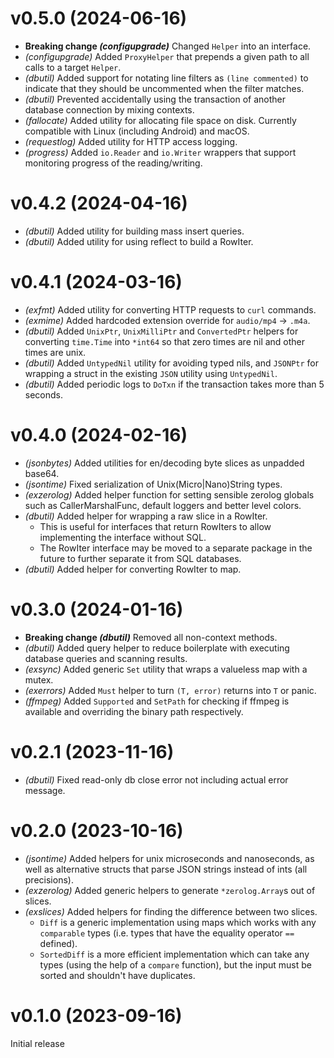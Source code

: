 # v0.5.0 (2024-06-16)

* **Breaking change *(configupgrade)*** Changed `Helper` into an interface.
* *(configupgrade)* Added `ProxyHelper` that prepends a given path to all calls
  to a target `Helper`.
* *(dbutil)* Added support for notating line filters as `(line commented)` to
  indicate that they should be uncommented when the filter matches.
* *(dbutil)* Prevented accidentally using the transaction of another database
  connection by mixing contexts.
* *(fallocate)* Added utility for allocating file space on disk.
  Currently compatible with Linux (including Android) and macOS.
* *(requestlog)* Added utility for HTTP access logging.
* *(progress)* Added `io.Reader` and `io.Writer` wrappers that support
  monitoring progress of the reading/writing.

# v0.4.2 (2024-04-16)

* *(dbutil)* Added utility for building mass insert queries.
* *(dbutil)* Added utility for using reflect to build a RowIter.

# v0.4.1 (2024-03-16)

* *(exfmt)* Added utility for converting HTTP requests to `curl` commands.
* *(exmime)* Added hardcoded extension override for `audio/mp4` -> `.m4a`.
* *(dbutil)* Added `UnixPtr`, `UnixMilliPtr` and `ConvertedPtr` helpers for
  converting `time.Time` into `*int64` so that zero times are nil and other
  times are unix.
* *(dbutil)* Added `UntypedNil` utility for avoiding typed nils, and `JSONPtr`
  for wrapping a struct in the existing `JSON` utility using `UntypedNil`.
* *(dbutil)* Added periodic logs to `DoTxn` if the transaction takes more than
  5 seconds.

# v0.4.0 (2024-02-16)

* *(jsonbytes)* Added utilities for en/decoding byte slices as unpadded base64.
* *(jsontime)* Fixed serialization of Unix(Micro|Nano)String types.
* *(exzerolog)* Added helper function for setting sensible zerolog globals
  such as CallerMarshalFunc, default loggers and better level colors.
* *(dbutil)* Added helper for wrapping a raw slice in a RowIter.
  * This is useful for interfaces that return RowIters to allow implementing
    the interface without SQL.
  * The RowIter interface may be moved to a separate package in the future to
    further separate it from SQL databases.
* *(dbutil)* Added helper for converting RowIter to map.

# v0.3.0 (2024-01-16)

* **Breaking change *(dbutil)*** Removed all non-context methods.
* *(dbutil)* Added query helper to reduce boilerplate with executing database
  queries and scanning results.
* *(exsync)* Added generic `Set` utility that wraps a valueless map with a mutex.
* *(exerrors)* Added `Must` helper to turn `(T, error)` returns into `T` or panic.
* *(ffmpeg)* Added `Supported` and `SetPath` for checking if ffmpeg is available
  and overriding the binary path respectively.

# v0.2.1 (2023-11-16)

* *(dbutil)* Fixed read-only db close error not including actual error message.

# v0.2.0 (2023-10-16)

* *(jsontime)* Added helpers for unix microseconds and nanoseconds, as well as
  alternative structs that parse JSON strings instead of ints (all precisions).
* *(exzerolog)* Added generic helpers to generate `*zerolog.Array`s out of slices.
* *(exslices)* Added helpers for finding the difference between two slices.
  * `Diff` is a generic implementation using maps which works with any
    `comparable` types (i.e. types that have the equality operator `==` defined).
  * `SortedDiff` is a more efficient implementation which can take any types
     (using the help of a `compare` function), but the input must be sorted and
     shouldn't have duplicates.

# v0.1.0 (2023-09-16)

Initial release
